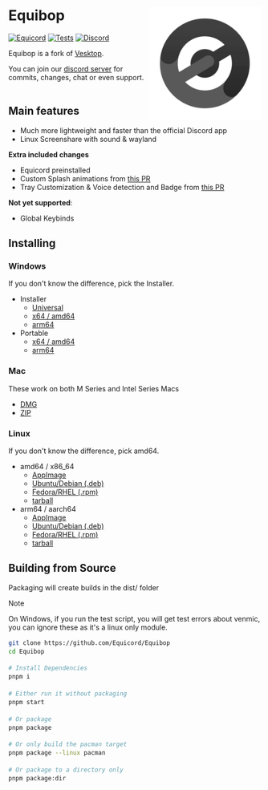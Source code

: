 # Equibop [<img src="/static/icon.png" width="225" align="right" alt="Equibop">](https://github.com/Equicord/Equibop)

[![Equicord](https://img.shields.io/badge/Equicord-grey?style=flat)](https://github.com/Equicord/Equicord)
[![Tests](https://github.com/Equicord/Equibop/actions/workflows/test.yml/badge.svg?branch=main)](https://github.com/Equicord/Equibop/actions/workflows/test.yml)
[![Discord](https://img.shields.io/discord/1207691698386501634.svg?color=768AD4&label=Discord&logo=discord&logoColor=white)](https://discord.gg/5Xh2W87egW)

Equibop is a fork of [Vesktop](https://github.com/Vencord/Vesktop).

You can join our [discord server](https://discord.gg/5Xh2W87egW) for commits, changes, chat or even support.<br></br>

## Main features

-   Much more lightweight and faster than the official Discord app
-   Linux Screenshare with sound & wayland

**Extra included changes**

-   Equicord preinstalled
-   Custom Splash animations from [this PR](https://github.com/Vencord/Vesktop/pull/355)
-   Tray Customization & Voice detection and Badge from [this PR](https://github.com/Vencord/Vesktop/pull/517)

**Not yet supported**:

-   Global Keybinds

## Installing

### Windows

If you don't know the difference, pick the Installer.

-   Installer
    -   [Universal](https://github.com/Equicord/Equibop/releases/latest/download/Equibop-win.exe)
    -   [x64 / amd64](https://github.com/Equicord/Equibop/releases/latest/download/Equibop-win-x64.exe)
    -   [arm64](https://github.com/Equicord/Equibop/releases/latest/download/Equibop-win-arm64.exe)
-   Portable
    -   [x64 / amd64](https://github.com/Equicord/Equibop/releases/latest/download/Equibop-win-x64.zip)
    -   [arm64](https://github.com/Equicord/Equibop/releases/latest/download/Equibop-win-arm64.zip)

### Mac

These work on both M Series and Intel Series Macs
-   [DMG](https://github.com/Equicord/Equibop/releases/latest/download/Equibop-mac-universal.dmg)
-   [ZIP](https://github.com/Equicord/Equibop/releases/latest/download/Equibop-mac-universal.zip)

### Linux

If you don't know the difference, pick amd64.

-   amd64 / x86_64
    -   [AppImage](https://github.com/Equicord/Equibop/releases/latest/download/Equibop-linux-x86_64.AppImage)
    -   [Ubuntu/Debian (.deb)](https://github.com/Equicord/Equibop/releases/latest/download/Equibop-linux-amd64.deb)
    -   [Fedora/RHEL (.rpm)](https://github.com/Equicord/Equibop/releases/latest/download/Equibop-linux-x86_64.rpm)
    -   [tarball](https://github.com/Equicord/Equibop/releases/latest/download/Equibop-linux-x64.tar.gz)
-   arm64 / aarch64
    -   [AppImage](https://github.com/Equicord/Equibop/releases/latest/download/Equibop-linux-arm64.AppImage)
    -   [Ubuntu/Debian (.deb)](https://github.com/Equicord/Equibop/releases/latest/download/Equibop-linux-arm64.deb)
    -   [Fedora/RHEL (.rpm)](https://github.com/Equicord/Equibop/releases/latest/download/Equibop-linux-aarch64.rpm)
    -   [tarball](https://github.com/Equicord/Equibop/releases/latest/download/Equibop-linux-arm64.tar.gz)

## Building from Source

Packaging will create builds in the dist/ folder

> [!NOTE]
> On Windows, if you run the test script, you will get test errors about venmic, you can ignore these as it's a linux only module.

```sh
git clone https://github.com/Equicord/Equibop
cd Equibop

# Install Dependencies
pnpm i

# Either run it without packaging
pnpm start

# Or package
pnpm package

# Or only build the pacman target
pnpm package --linux pacman

# Or package to a directory only
pnpm package:dir
```
